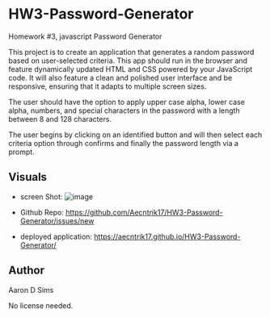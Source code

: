 # HW3-Password-Generator

Homework #3, javascript Password Generator

This project is to create an application that generates a random password based on user-selected criteria. This app should run in the browser and feature dynamically updated HTML and CSS powered by your JavaScript code. It will also feature a clean and polished user interface and be responsive, ensuring that it adapts to multiple screen sizes.

The user should have the option to apply upper case alpha, lower case alpha, numbers, and special characters in the password with a length between 8 and 128 characters.

The user begins by clicking on an identified button and will then select each criteria option through confirms and finally the password length via a prompt.

## Visuals

- screen Shot: ![image](https://user-images.githubusercontent.com/64560630/95484536-95d0d880-095e-11eb-85e2-8007c867c9a1.png)
- Github Repo: https://github.com/Aecntrik17/HW3-Password-Generator/issues/new

- deployed application: https://aecntrik17.github.io/HW3-Password-Generator/

## Author

Aaron D Sims

No license needed.
